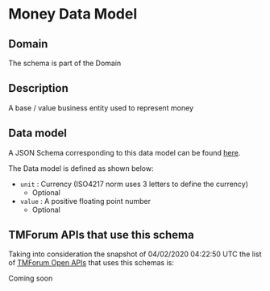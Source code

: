 # Money Data Model

## Domain

The  schema is part of the  Domain

## Description

A base / value business entity used to represent money

## Data model

A JSON Schema corresponding to this data model can be found
[here](https://github.com/tmforum-rand/schemas/blob/candidates/Common/Money.schema.json).

The Data model is defined as shown below:
- `unit` : Currency (ISO4217 norm uses 3 letters to define the currency)
  - Optional
- `value` : A positive floating point number
  - Optional




## TMForum APIs that use this schema

Taking into consideration the snapshot of 04/02/2020 04:22:50 UTC the list of [TMForum Open APIs](https://www.tmforum.org/open-apis/) that uses this schemas is:

Coming soon